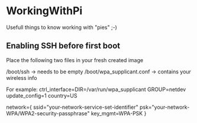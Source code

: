 # WorkingWithPi
Usefull things to know working with "pies" ;-)


## Enabling SSH before first boot
Place the following two files in your fresh created image

/boot/ssh -> needs to be empty
/boot/wpa_supplicant.conf -> contains your wireless info

For example:
ctrl_interface=DIR=/var/run/wpa_supplicant GROUP=netdev
update_config=1
country=US

network={
	ssid="your-network-service-set-identifier"
	psk="your-network-WPA/WPA2-security-passphrase"
	key_mgmt=WPA-PSK
}

